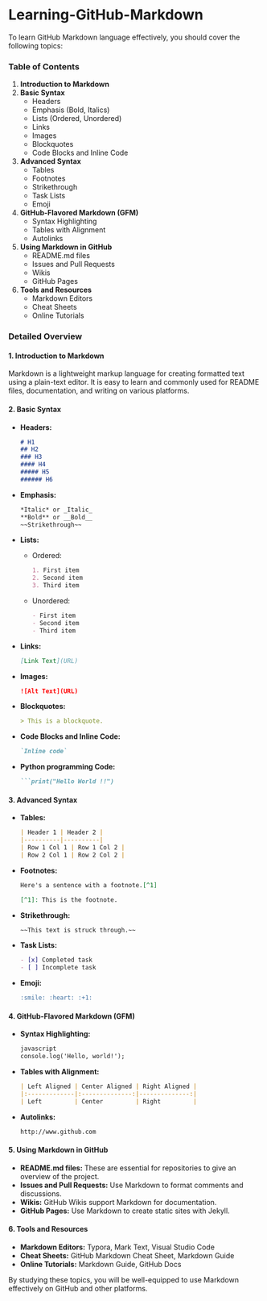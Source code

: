 # Learning-GitHub-Markdown


To learn GitHub Markdown language effectively, you should cover the following topics:

### Table of Contents

1. **Introduction to Markdown**
2. **Basic Syntax**
   - Headers
   - Emphasis (Bold, Italics)
   - Lists (Ordered, Unordered)
   - Links
   - Images
   - Blockquotes
   - Code Blocks and Inline Code
3. **Advanced Syntax**
   - Tables
   - Footnotes
   - Strikethrough
   - Task Lists
   - Emoji
4. **GitHub-Flavored Markdown (GFM)**
   - Syntax Highlighting
   - Tables with Alignment
   - Autolinks
5. **Using Markdown in GitHub**
   - README.md files
   - Issues and Pull Requests
   - Wikis
   - GitHub Pages
6. **Tools and Resources**
   - Markdown Editors
   - Cheat Sheets
   - Online Tutorials

### Detailed Overview

#### 1. Introduction to Markdown
Markdown is a lightweight markup language for creating formatted text using a plain-text editor. It is easy to learn and commonly used for README files, documentation, and writing on various platforms.

#### 2. Basic Syntax
- **Headers:**
  ```markdown
  # H1
  ## H2
  ### H3
  #### H4
  ##### H5
  ###### H6
  ```

- **Emphasis:**
  ```markdown
  *Italic* or _Italic_
  **Bold** or __Bold__
  ~~Strikethrough~~
  ```

- **Lists:**
  - Ordered:
    ```markdown
    1. First item
    2. Second item
    3. Third item
    ```
  - Unordered:
    ```markdown
    - First item
    - Second item
    - Third item
    ```

- **Links:**
  ```markdown
  [Link Text](URL)
  ```

- **Images:**
  ```markdown
  ![Alt Text](URL)
  ```

- **Blockquotes:**
  ```markdown
  > This is a blockquote.
  ```

- **Code Blocks and Inline Code:**
  ```markdown
  `Inline code`
  
  ```
- **Python programming Code:**
  ```markdown
  ```print("Hello World !!")
  ```

#### 3. Advanced Syntax
- **Tables:**
  ```markdown
  | Header 1 | Header 2 |
  |----------|----------|
  | Row 1 Col 1 | Row 1 Col 2 |
  | Row 2 Col 1 | Row 2 Col 2 |
  ```

- **Footnotes:**
  ```markdown
  Here's a sentence with a footnote.[^1]

  [^1]: This is the footnote.
  ```

- **Strikethrough:**
  ```markdown
  ~~This text is struck through.~~
  ```

- **Task Lists:**
  ```markdown
  - [x] Completed task
  - [ ] Incomplete task
  ```

- **Emoji:**
  ```markdown
  :smile: :heart: :+1:
  ```

#### 4. GitHub-Flavored Markdown (GFM)
- **Syntax Highlighting:**
  ```markdown
  javascript
  console.log('Hello, world!');
  ```

- **Tables with Alignment:**
  ```markdown
  | Left Aligned | Center Aligned | Right Aligned |
  |:-------------|:--------------:|--------------:|
  | Left         | Center         | Right         |
  ```

- **Autolinks:**
  ```markdown
  http://www.github.com
  ```

#### 5. Using Markdown in GitHub
- **README.md files:** These are essential for repositories to give an overview of the project.
- **Issues and Pull Requests:** Use Markdown to format comments and discussions.
- **Wikis:** GitHub Wikis support Markdown for documentation.
- **GitHub Pages:** Use Markdown to create static sites with Jekyll.

#### 6. Tools and Resources
- **Markdown Editors:** Typora, Mark Text, Visual Studio Code
- **Cheat Sheets:** GitHub Markdown Cheat Sheet, Markdown Guide
- **Online Tutorials:** Markdown Guide, GitHub Docs

By studying these topics, you will be well-equipped to use Markdown effectively on GitHub and other platforms.

